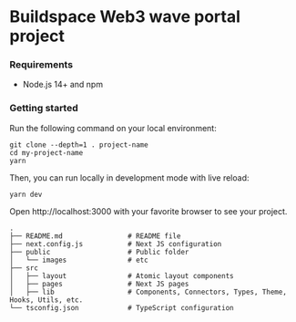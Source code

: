 # Buildspace Web3 wave portal project

### Requirements

- Node.js 14+ and npm

### Getting started

Run the following command on your local environment:

```
git clone --depth=1 . project-name
cd my-project-name
yarn
```

Then, you can run locally in development mode with live reload:

```
yarn dev
```

Open http://localhost:3000 with your favorite browser to see your project.

```
.
├── README.md                # README file
├── next.config.js           # Next JS configuration
├── public                   # Public folder
│   └── images               # etc               
├── src
│   ├── layout               # Atomic layout components
│   ├── pages                # Next JS pages
│   ├── lib                  # Components, Connectors, Types, Theme, Hooks, Utils, etc.
└── tsconfig.json            # TypeScript configuration
```